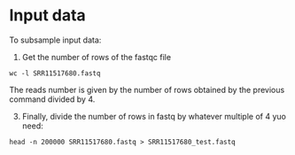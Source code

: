 Input data
==========

To subsample input data:

1. Get the number of rows of the fastqc file

```
wc -l SRR11517680.fastq
```

The reads number is given by the number of rows obtained by the previous command divided by 4.

3. Finally, divide the number of rows in fastq by whatever multiple of 4 yuo need:

```
head -n 200000 SRR11517680.fastq > SRR11517680_test.fastq 
```
